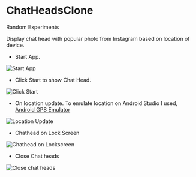 # ChatHeadsClone
Random Experiments

Display chat head with popular photo from Instagram based on location of device. 

* Start App.


![Start App](http://gkarthik.net/chatheadsclone/start.png "Start App")

* Click Start to show Chat Head.


![Click Start](http://gkarthik.net/chatheadsclone/click_start.png "Click Start")

* On location update. To emulate location on Android Studio I used, [Android GPS Emulator](https://github.com/dpdearing/android-gps-emulator)


![Location Update](http://gkarthik.net/chatheadsclone/localtion_update.png "Location Update")

* Chathead on Lock Screen 


![Chathead on Lockscreen](http://gkarthik.net/chatheadsclone/lock_screen.png "Chathead on lock screen")  

* Close Chat heads


![Close chat heads](http://gkarthik.net/chatheadsclone/close_head.png "Close chat heads")  
